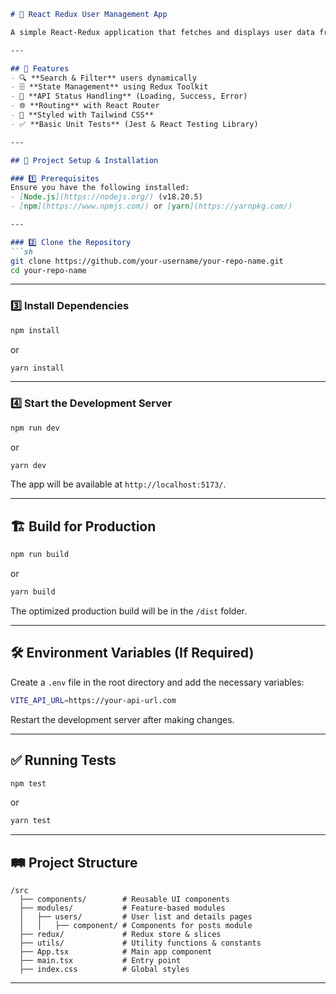 ```md
# 📌 React Redux User Management App

A simple React-Redux application that fetches and displays user data from an API. Users can be searched and filtered by name, email, ID, or company.

---

## 🚀 Features
- 🔍 **Search & Filter** users dynamically
- 🗄️ **State Management** using Redux Toolkit
- 🚦 **API Status Handling** (Loading, Success, Error)
- 🌐 **Routing** with React Router
- 🎨 **Styled with Tailwind CSS**
- ✅ **Basic Unit Tests** (Jest & React Testing Library)

---

## 📂 Project Setup & Installation

### 1️⃣ Prerequisites
Ensure you have the following installed:
- [Node.js](https://nodejs.org/) (v18.20.5)
- [npm](https://www.npmjs.com/) or [yarn](https://yarnpkg.com/)

---

### 2️⃣ Clone the Repository
```sh
git clone https://github.com/your-username/your-repo-name.git
cd your-repo-name
```

---

### 3️⃣ Install Dependencies
```sh
npm install
```
or  
```sh
yarn install
```

---

### 4️⃣ Start the Development Server
```sh
npm run dev
```
or  
```sh
yarn dev
```
The app will be available at `http://localhost:5173/`.

---

## 🏗️ Build for Production
```sh
npm run build
```
or  
```sh
yarn build
```
The optimized production build will be in the `/dist` folder.

---

## 🛠️ Environment Variables (If Required)
Create a `.env` file in the root directory and add the necessary variables:
```sh
VITE_API_URL=https://your-api-url.com
```
Restart the development server after making changes.

---

## ✅ Running Tests
```sh
npm test
```
or  
```sh
yarn test
```

---

## 🛤️ Project Structure
```
/src
  ├── components/        # Reusable UI components
  ├── modules/           # Feature-based modules
  │   ├── users/         # User list and details pages
  │   │   ├── component/ # Components for posts module
  ├── redux/             # Redux store & slices
  ├── utils/             # Utility functions & constants
  ├── App.tsx            # Main app component
  ├── main.tsx           # Entry point
  ├── index.css          # Global styles
```

---
